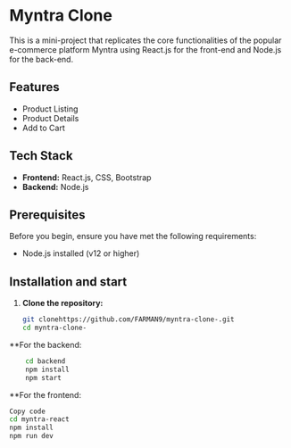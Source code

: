 # Myntra Clone

This is a mini-project that replicates the core functionalities of the popular e-commerce platform Myntra using React.js for the front-end and Node.js for the back-end.



## Features


- Product Listing
- Product Details
- Add to Cart



## Tech Stack

- **Frontend:** React.js, CSS, Bootstrap
- **Backend:** Node.js

## Prerequisites

Before you begin, ensure you have met the following requirements:

- Node.js installed (v12 or higher)


## Installation and start 

1. **Clone the repository:**
   ```bash
   git clonehttps://github.com/FARMAN9/myntra-clone-.git
   cd myntra-clone-
   ```




**For the backend:
```bash
    cd backend
    npm install
    npm start 
```



**For the frontend:
```bash
Copy code
cd myntra-react
npm install
npm run dev
 ```  

   

